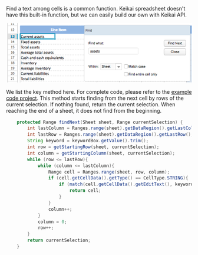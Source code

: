 Find a text among cells is a common function. Keikai spreadsheet doesn't
have this built-in function, but we can easily build our own with Keikai
API.

![ center](/assets/images/dev-ref/Zss-essentials-find-dialog.png " center")

We list the key method here. For complete code, please refer to the [
example code
project](ZK_Spreadsheet_Essentials/Download_Example_Source_Code "wikilink").
This method starts finding from the next cell by rows of the current
selection. If nothing found, return the current selection. When reaching
the end of a sheet, it does not find from the beginning.

``` java
    protected Range findNext(Sheet sheet, Range currentSelection) {
        int lastColumn = Ranges.range(sheet).getDataRegion().getLastColumn();
        int lastRow = Ranges.range(sheet).getDataRegion().getLastRow();
        String keyword = keywordBox.getValue().trim();
        int row = getStartingRow(sheet, currentSelection);
        int column = getStartingColumn(sheet, currentSelection); 
        while (row <= lastRow){
            while (column <= lastColumn){
                Range cell = Ranges.range(sheet, row, column);
                if (cell.getCellData().getType() == CellType.STRING){
                    if (match(cell.getCellData().getEditText(), keyword)){
                        return cell;
                    }
                }
                column++;
            }
            column = 0;
            row++;
        }
        return currentSelection;
    }
```
